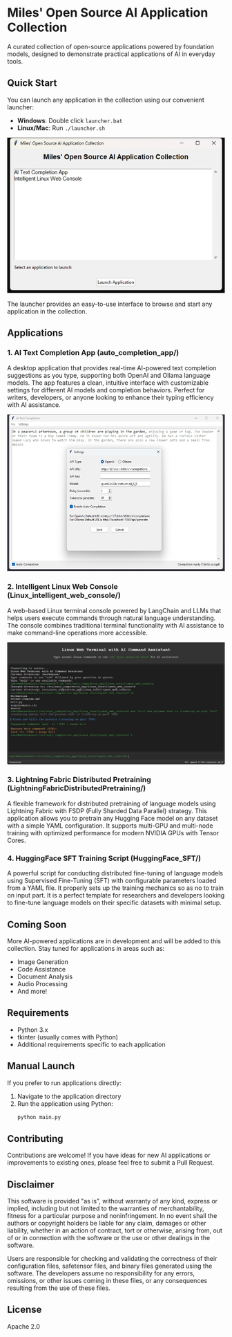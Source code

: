 # Miles' Open Source AI Application Collection

A curated collection of open-source applications powered by foundation models, designed to demonstrate practical applications of AI in everyday tools.

## Quick Start

You can launch any application in the collection using our convenient launcher:

- **Windows**: Double click `launcher.bat`
- **Linux/Mac**: Run `./launcher.sh`

![Application Launcher](launcher.png)

The launcher provides an easy-to-use interface to browse and start any application in the collection.

## Applications

### 1. AI Text Completion App (auto_completion_app/)

A desktop application that provides real-time AI-powered text completion suggestions as you type, supporting both OpenAI and Ollama language models. The app features a clean, intuitive interface with customizable settings for different AI models and completion behaviors. Perfect for writers, developers, or anyone looking to enhance their typing efficiency with AI assistance.

![AI Text Completion App Screenshot](auto_completion_app/screenshot.png)

### 2. Intelligent Linux Web Console (Linux_intelligent_web_console/)

A web-based Linux terminal console powered by LangChain and LLMs that helps users execute commands through natural language understanding. The console combines traditional terminal functionality with AI assistance to make command-line operations more accessible.

![Intelligent Linux Web Console Screenshot](Linux_intelligent_web_console/screenshot.png)

### 3. Lightning Fabric Distributed Pretraining (LightningFabricDistributedPretraining/)

A flexible framework for distributed pretraining of language models using Lightning Fabric with FSDP (Fully Sharded Data Parallel) strategy. This application allows you to pretrain any Hugging Face model on any dataset with a simple YAML configuration. It supports multi-GPU and multi-node training with optimized performance for modern NVIDIA GPUs with Tensor Cores.

### 4. HuggingFace SFT Training Script (HuggingFace_SFT/)

A powerful script for conducting distributed fine-tuning of language models using Supervised Fine-Tuning (SFT) with configurable parameters loaded from a YAML file.  It properly sets up the training mechanics so as no to train on input part. It is a perfect template for researchers and developers looking to fine-tune language models on their specific datasets with minimal setup.

## Coming Soon

More AI-powered applications are in development and will be added to this collection. Stay tuned for applications in areas such as:
- Image Generation
- Code Assistance
- Document Analysis
- Audio Processing
- And more!

## Requirements

- Python 3.x
- tkinter (usually comes with Python)
- Additional requirements specific to each application

## Manual Launch

If you prefer to run applications directly:

1. Navigate to the application directory
2. Run the application using Python:
   ```bash
   python main.py
   ```

## Contributing

Contributions are welcome! If you have ideas for new AI applications or improvements to existing ones, please feel free to submit a Pull Request.

## Disclaimer

This software is provided "as is", without warranty of any kind, express or implied, including but not limited to the warranties of merchantability, fitness for a particular purpose and noninfringement. In no event shall the authors or copyright holders be liable for any claim, damages or other liability, whether in an action of contract, tort or otherwise, arising from, out of or in connection with the software or the use or other dealings in the software.

Users are responsible for checking and validating the correctness of their configuration files, safetensor files, and binary files generated using the software. The developers assume no responsibility for any errors, omissions, or other issues coming in these files, or any consequences resulting from the use of these files.

## License

Apache 2.0